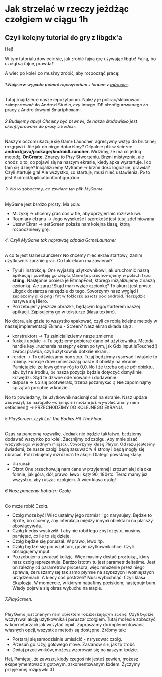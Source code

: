 # Jak strzelać w rzeczy jeżdżąc czołgiem w ciągu 1h
## Czyli kolejny tutorial do gry z libgdx'a

Hej! 

W tym tutorialu dowiecie się, jak zrobić fajną grę używając libgtx! Fajną, bo czołgi są fajne, prawda?

A wiec po kolei, co musimy zrobić, aby rozpocząć pracę:

###### 1.Najpierw wypada pobrać repozytorium z kodem z [adresem](https://github.com/gaijinx/hackaton).
Tutaj znajdziecie nasze repozytorium. Należy je pobrać/sklonować i zaimportować do Android Studio, 
czy innego IDE skonfigurowanego do pracy z Androidowymi Smartphonami.
###### 2.Budujemy apkę! Chcemy być pewnwi, że nasze środowisko jest skonfigurowane do pracy z kodem.
Naszym oczom ukazuje się Game Launcher, agresywny wstęp do brutalnej rozgrywki. Ale jak do niego dotarliśmy? 
Odpalcie plik w ścieżce **android/java/package/AndroidLauncher**. Widzimy, że ma on jedną metodę. **OnCreate**. 
Znaczy to Przy Stworzeniu. Brzmi mistycznie, ale chodzi o to, co pojawi się na naszym ekranie, kiedy apka wystartuje. I co tam się dzieje? Inicjalizujemy MyGame -> brzmi dość logicznie, prawda? Czyli startuje gra! Ale wszystko, co startuje, musi mieć ustawienia. Po to jest AndroidApplicationConfiguration.
###### 3. No to zobaczmy, co zawiera ten plik MyGame
MyGame jest bardzo prosty. Ma pola:
- Muzykę -> chcemy grać coś w tle, aby uprzyjemnić rozlew krwi.
- Rozmiary ekranu -> Jego wysokość i szerokość jest tutaj zdefiniowana
- Ustaw Ekran -> setScreen pokaże nam kolejna klasę, którą rozpoczniemy grę.
###### 4. Czyli MyGame tak naprawdę odpala GameLauncher
A co to jest GameLauncher?
No chcemy mieć ekran startowy, zanim użytkownik zacznie grać. Co taki ekran ma zawierać?
- Tytuł i instrukcję. One wyjaśnią użytkownikowi, jak uruchomić naszą aplikację i powitają go ciepło. Dane te przechowujemy w polach typu **string**. Następnie pobiera je BitmapFont, którego inizjalizujemy z naszą czcionką. Ale zaraz! Skąd mam wziąć czcionkę? To akurat jest proste. Libgdx dostarcza narzędzie do tego. Stworzymy nasz wygląd i zapiszemy pliki png i fnt w folderze assets pod android. Narzędzie nazywa się Hiero.
- Potrzebujemy jeszcze obrazka, będącym logo/starterem naszej aplikacji. Zapisujemy go w teksturze (klasa texture). 

No dobra, ale gdzie to wszystko upakować, czyli co robią kolejne metody w naszej implementacji Ekranu - Screen?
Nasz ekran składa się z:
- konstruktora -> Tu zainicjalizujemy nasze zmienne
- funkcji update -> Tu będziemy pobierać dane od użytkownika. Metoda handle key uruchamia następny ekran po tym, jak Gdx.input.isTouched() zwróci prawda, czyli użytkownik dotknie ekranu.
- render -> To odświeżamy non stop. Tutaj będziemy rysować i właśnie to robimy. Funkcje draw umieszczają nasze 3 obiekty na ekranie. Pamiętajcie, że lewy górny róg to 0,0. No i że trzeba odjąć pół obiektu, aby był na środku, bo nasza pozycja będzie dotyczyć domyślnie krawędzi. Stąd te dziwne odejmowanie i dodawanie.
- dispose -> Co się pootwierało, trzeba pozamykać :) Nie zapominajmy sprzątać po sobie w kodzie. 

No to powiedzmy, że użytkownik nacisnął coś na ekranie. Nasz update zauważył, że nastąpiło wciśnięcie i można już wywołać znany nam setScreen() -> PRZECHODZIMY DO KOLEJNEGO EKRANU. 

###### 5.PlayScreen, czyli Let The Bodies Hit The Floor.
Czas na pancerną rozwałkę. Jednak nie będzie tak łatwo, będziemy dodawać wszystko po kolei. Zacznijmy od czołgu. Aby mnie pisać wszystkiego w jednym miejscu, Stworzymy klasę Player. Od razu jesteśmy świadomi, że nasze czołgi będą zasuwać w 4 strony i będą mogły się obracać. Potrzebujemy rozrózniać te akcje. Dlatego powstaną klasy 
- Kierunek 
- Obrot
One przechowują nam dane w przyjemnej i zrozumialej dla oka formie, jak góra, dół, prawo, lewo i kąty 90, 180etc.
Teraz mamy juz wszystko, aby ruszac czolgiem. A wiec klasa czolg!

###### 6.Nasz pancerny bohater: Czołg

Co może robić Czołg.

- Czołg moze być! Więc ustalmy jego rozmiar i go narysujmy. Będzie to Sprite, bo chcemy, aby interakcja między innymi obiektami na planszy obowiącywała.
- Czołg kiedyś wystrzelił. I aby nie robił tego zbyt często, musimy pamiętać, co ile to się dzieje.
- Czołg będzie się poruszał. W prawo, lewo itp. 
- Czołg będzie się poruszał tam, gdzie użytkownik chce. Czyli obslugujemy input.
- Potrzebujemu zwracać kolizję. Więc musimy dostać prostokąt, który nasz czołg reprezentuje.
Bardzo istotny tu jest parametr deltatime. Jest on zależny od parametrów procesora, więc mnożenie przez niego sprawia, że ruszamy się tak samo płynnie na szybszych i wolniejszych urządzeniach. A kiedy coś postrzeli? Musi wybuchnąć. Czyli klasa Eksplozja. W momencie, w którym natrafimy pociskiem, następuje bum. Wtedy pojawia się obraz wybuchu na mapie.

###### 7.PlayScreen.

PlayGame jest znanym nam obiektem rozszerzającym scenę. Czyli będzie wczytywal akcję użytkownika i poruszał czołgiem. Tutaj możecie zobaczyć w komnetarzach jak wczytać input. Zapraszamy do implementowania własnych opcji, wszystkie metody są dostępne.
Zróbmy tak:
- Postaraj się samodzielnie umieścić - narysować czołg.
- Przesuń go. Użyj gotowego move. Zastanow się, jak to zrobć
- Dodaj przeciwników, możesz wzorować się na naszym kodzie.

Hej, Pamiętaj, że zawsze, kiedy czegoś nie jesteś pewien, możesz eksperymentować z gotowym, zakomentowanym kodem. 
Życzymy przyjemnej rozgrywki :D
